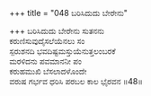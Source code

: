 +++
title = "048 ಬರಿಸಿದುದು ಬೇರೇನು"

+++
ಬರಿಸಿದುದು ಬೇರೇನು ಸುತನನು  
ಕರುಣಿಸುವುದೈಸಲೆಯೆನಲು ಸಂ  
ಸ್ಪರುಶನದಿ ಭವದಿಷ್ಟಮಸ್ತುಯೆನುತ್ತಲಂಬರಕೆ   
ಮರಳಿದನು ಪವಮಾನನೀ ಪಂ  
ಕರುಹಮುಖಿ ಬೆಸಲಾದಳೊಂದೇ  
ವರುಷ ಗರ್ಭವ ಧರಿಸಿ ಪರಬಲ ಕಾಲ ಭೈರವನ     ॥48॥